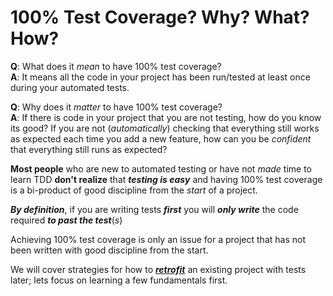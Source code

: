 # 100% Test Coverage? Why? What? How?

**Q**: What does it *mean* to have 100% test coverage?  
**A**: It means all the code in your project has been run/tested
at least once during your automated tests.

**Q**: Why does it *matter* to have 100% test coverage?  
**A**: If there is code in your project that you are not testing,
how do you know its good? If you are not (*automatically*) checking
that everything still works as expected each time you add a new feature,
how can you be *confident* that everything still runs as expected?


**Most people** who are new to automated testing or have not *made* time
to learn TDD **don't realize** that ***testing is easy*** and having 100% test coverage is a bi-product of good discipline from the *start* of a project.

***By definition***, if you are writing tests ***first***
you will ***only write*** the code required ***to past the test***(*s*)

Achieving 100% test coverage is only an issue for a project that
has not been written with good discipline from the start.

We will cover strategies for how to [***retrofit***](http://en.wikipedia.org/wiki/Patch_(computing))
an existing project with tests later; lets focus on learning a few fundamentals first.
